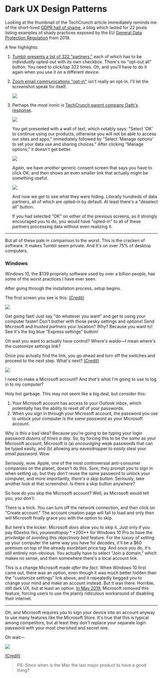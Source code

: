 # Dark UX Design Patterns

Looking at the thumbnail of the TechCrunch article immediately reminds me of the short-lived [GDPR hall of shame](https://web.archive.org/web/20180623153852/https://gdprhallofshame.com/), a blog which lasted for 22 posts listing examples of shady practices exposed by the EU [General Data Protection Regulation](https://en.wikipedia.org/wiki/General_Data_Protection_Regulation) from 2018.

A few highlights:

 1. [Tumblr presents a list of 322 "partners,"](https://web.archive.org/web/20180611073755/https://gdprhallofshame.com/22-to-continue-to-use-tumblr-please-check-these-2-000-boxes/) each of which has to be _individually_ opted-out with its own checkbox. There's no "opt-out all" button. You need to click/tap 322 times. Oh, and you'll have to do it again when you use it on a different device.

 2. [Zoom email communications "opt-in"](https://web.archive.org/web/20180623153852/https://gdprhallofshame.com/17-zoom-that-isnt-how-consent-works/) isn't really an opt-in. I'll let the screenshot speak for itself.
    
    ![](https://web.archive.org/web/20180623165307im_/https://gdprhallofshame.com/content/images/2018/05/zooooooom.jpg)
    
 3. Perhaps the most ironic is [TechCrunch parent company Oath's response](https://web.archive.org/web/20180528093119/https://gdprhallofshame.com/5-techcrunch-engadget-and-oath-cookie-gore/).
    
    ![](https://web.archive.org/web/20180528093119im_/https://gdprhallofshame.com/content/images/2018/05/1.jpg)
    
    You get presented with a wall of text, which notably says: "Select 'OK' to continue using our products, otherwise you will not be able to access our sites and apps," immediately followed by "Select 'Manage options' to set your data use and sharing choices." After clicking "Manage options," it doesn't get better.
    
    ![](https://web.archive.org/web/20180528093119im_/https://gdprhallofshame.com/content/images/2018/05/2.jpg)
    
    _Again_, we have _another_ generic consent screen that says you have to click OK, and then shows an even smaller link that actually might be something useful.
    
    ![](https://web.archive.org/web/20180528093119im_/https://gdprhallofshame.com/content/images/2018/05/omfg.jpg)
    
    And now we get to see what they were hiding. Literally hundreds of data partners, all of which are opted-in by default. At least there's a "deselect all" button.
    
    If you had selected "OK" on either of the previous screens, as it strongly encouraged you to do, you would have "opted-in" to all of these partners processing data without even realizing it.

---

But all of these pale in comparison to the worst. This is the cracken of software. It makes Tumblr seem private. And it's on over 75% of desktop computers.

### Windows

Windows 10, the $139 propriety software used by over a billion people, has some of the worst practices I have ever seen.

After going through the installation process, _setup_ begins.

The first screen you see is this: [(Credit)](https://www.hardwarezone.com.my/feature-heres-step-step-guide-installing-windows-10)

![](https://assets.hardwarezone.com/img/2015/07/W10install-08.jpg)

Get going fast! Just say "do whatever you want" and get to using your computer faster! Don't bother with those pesky settings and _options_! Send Microsoft and _trusted partners_ your location? Why? Because you want to! See it's the big blue "Express settings" button!

Oh wait you want to actually have control? Where's waldo—I mean where's the customize settings link?

Once you actually find the link, you go ahead and turn off the switches and proceed to the next step. What's next? [(Credit)](https://www.windowscentral.com/how-create-local-account-during-windows-10-home-setup-process)

![](https://www.windowscentral.com/sites/wpcentral.com/files/styles/larger/public/field/image/2019/12/local-account-missing-windows-10-home-fix.jpg)

I need to make a Microsoft account? And _that's_ what I'm going to use to log in to my computer?

Holy hot garbage. This may not seem like a big deal, but consider this:

 1. Your Microsoft account has access to your Outlook inbox, which potentially has the ability to reset _all_ of your passwords.
 2. When you sign in through your Microsoft account, the password you use to unlock your computer is the _same password_ as your Microsoft account.

Why is this a bad idea? Because you're going to be typing your login password _dozens of times a day_. So, by forcing this to be the _same_ as your Microsoft account, Microsoft is (a) _encouraging_ weak passwords that can be typed easily, and (b) allowing any eavesdropper to _easily_ steal your _email password_. Wow.

Seriously, wow. Apple, one of the most controversial anti-consumer companies on the planet, doesn't do this. Sure, they prompt you to sign in when setting up, but they _don't_ reuse the same password to unlock your computer, and more importantly, _there's a skip button_. Seriously, take another look at that screenshot. Is there a skip button anywhere?

So how do you skip the Microsoft account? Well, as Microsoft would tell you, _you don't_.

There is a trick. You can turn off the network connection, and then click on "Create account." The account creation page will fail to load and only _then_ will Microsoft finally grace you with the option to skip.

But here's the kicker: Microsoft _does_ allow you to skip it. Just only if you pay $60 extra. Yes, you need to pay **$200** for Windows 10 Pro to have the _priviledge_ of avoiding this _objectively bad_ feature. For the _luxury_ of setting up your computer the same way you have for _decades_, it'll be a $60 premium on top of the already exorbitant price tag. And once you do, it's still entirely non-obvious. You actually have to select "Join a domain," which makes no sense, and then somewhere there's a local account link.

This is a change Microsoft made _after the fact_. When Windows 10 first came out, there was an option, even though it was much better hidden than the "customize settings" link above, and it repeatedly begged you to change your mind and make an account instead. But it was there. Horrible, still dark UX, but at least an option. [In May 2019](https://www.howtogeek.com/442609/confirmed-windows-10-setup-now-prevents-local-account-creation/), Microsoft _removed_ this feature, forcing users to use the plainly ridiculous workaround of disabling their internet.

---

Oh, and Microsoft requires you to sign your device into an account anyway to use many features like the Microsoft Store. It's true that this is typical among competitors, but at least they don't replace your separate login password with your most cherished and secret one.

Oh wait—

![](https://s14633.pcdn.co/wp-content/uploads/2017/10/chromebook_setup.jpg)

[(Credit)](https://www.bruceb.com/2017/10/how-to-set-up-a-chromebook/)

> PS: Since when is the Mac the last major product to have a good thing?
